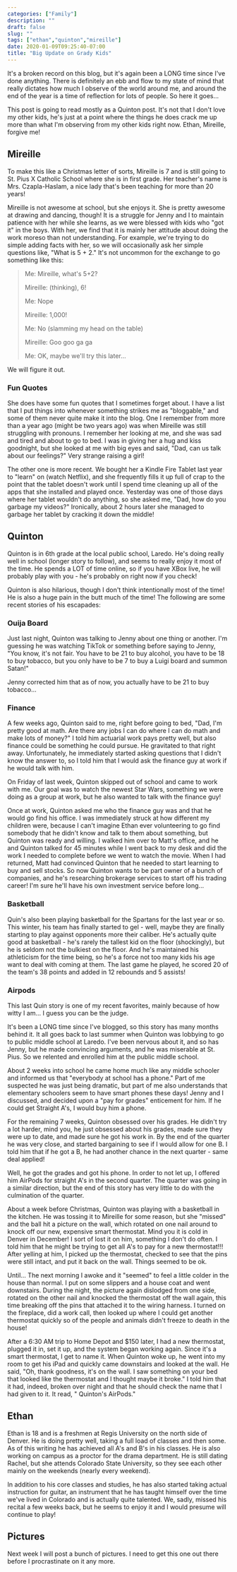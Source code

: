 ```yaml
---
categories: ["Family"]
description: ""
draft: false
slug: ""
tags: ["ethan","quinton","mireille"]
date: 2020-01-09T09:25:40-07:00
title: "Big Update on Grady Kids"
---
```


It's a broken record on this blog, but it's again been a LONG time since I've done anything. There is definitely an ebb and flow to my state of mind that really dictates how much I observe of the world around me, and around the end of the year is a time of reflection for lots of people. So here it goes...

This post is going to read mostly as a Quinton post. It's not that I don't love my other kids, he's just at a point where the things he does crack me up more than what I'm observing from my other kids right now. Ethan, Mireille, forgive me!

## Mireille

To make this like a Christmas letter of sorts, Mireille is 7 and is still going to St. Pius X Catholic School where she is in first grade. Her teacher's name is Mrs. Czapla-Haslam, a nice lady that's been teaching for more than 20 years!

Mireille is not awesome at school, but she enjoys it. She is pretty awesome at drawing and dancing, though! It is a struggle for Jenny and I to maintain patience with her while she learns, as we were blessed with kids who "got it" in the boys. With her, we find that it is mainly her attitude about doing the work moreso than not understanding. For example, we're trying to do simple adding facts with her, so we will occasionally ask her simple questions like, "What is 5 + 2." It's not uncommon for the exchange to go something like this:

> Me: Mireille, what's 5+2?
> 
> Mireille: (thinking), 6!
> 
> Me: Nope
> 
> Mireille: 1,000!
> 
> Me: No (slamming my head on the table)
> 
> Mireille: Goo goo ga ga
> 
> Me: OK, maybe we'll try this later...

We will figure it out.

### Fun Quotes

She does have some fun quotes that I sometimes forget about. I have a list that I put things into whenever something strikes me as "bloggable," and some of them never quite make it into the blog. One I remember from more than a year ago (might be two years ago) was when Mireille was still struggling with pronouns. I remember her looking at me, and she was sad and tired and about to go to bed. I was in giving her a hug and kiss goodnight, but she looked at me with big eyes and said, "Dad, can us talk about our feelings?" Very strange raising a girl!

The other one is more recent. We bought her a Kindle Fire Tablet last year to "learn" on (watch Netflix), and she frequently fills it up full of crap to the point that the tablet doesn't work until I spend time cleaning up all of the apps that she installed and played once. Yesterday was one of those days where her tablet wouldn't do anything, so she asked me, "Dad, how do you garbage my videos?" Ironically, about 2 hours later she managed to garbage her tablet by cracking it down the middle!

## Quinton

Quinton is in 6th grade at the local public school, Laredo. He's doing really well in school (longer story to follow), and seems to really enjoy it most of the time. He spends a LOT of time online, so if you have XBox live, he will probably play with you - he's probably on right now if you check! 

Quinton is also hilarious, though I don't think intentionally most of the time! He is also a huge pain in the butt much of the time! The following are some recent stories of his escapades:

### Ouija Board

Just last night, Quinton was talking to Jenny about one thing or another. I'm guessing he was watching TikTok or something before saying to Jenny, "You know, it's not fair. You have to be 21 to buy alcohol, you have to be 18 to buy tobacco, but you only have to be 7 to buy a Luigi board and summon Satan!"

Jenny corrected him that as of now, you actually have to be 21 to buy tobacco...

### Finance

A few weeks ago, Quinton said to me, right before going to bed, "Dad, I'm pretty good at math. Are there any jobs I can do where I can do math and make lots of money?" I told him actuarial work pays pretty well, but also finance could be something he could pursue. He gravitated to that right away. Unfortunately, he immediately started asking questions that I didn't know the answer to, so I told him that I would ask the finance guy at work if he would talk with him.

On Friday of last week, Quinton skipped out of school and came to work with me. Our goal was to watch the newest Star Wars, something we were doing as a group at work, but he also wanted to talk with the finance guy!

Once at work, Quinton asked me who the finance guy was and that he would go find his office. I was immediately struck at how different my children were, because I can't imagine Ethan ever volunteering to go find somebody that he didn't know and talk to them about something, but Quinton was ready and willing. I walked him over to Matt's office, and he and Quinton talked for 45 minutes while I went back to my desk and did the work I needed to complete before we went to watch the movie. When I had returned, Matt had convinced Quinton that he needed to start learning to buy and sell stocks. So now Quinton wants to be part owner of a bunch of companies, and he's researching brokerage services to start off his trading career! I'm sure he'll have his own investment service before long...

### Basketball

Quin's also been playing basketball for the Spartans for the last year or so. This winter, his team has finally started to gel - well, maybe they are finally starting to play against opponents more their caliber. He's actually quite good at basketball - he's rarely the tallest kid on the floor (shockingly), but he is seldom not the bulkiest on the floor. And he's maintained his athleticism for the time being, so he's a force not too many kids his age want to deal with coming at them. The last game he played, he scored 20 of the team's 38 points and added in 12 rebounds and 5 assists!

### Airpods

This last Quin story is one of my recent favorites, mainly because of how witty I am... I guess you can be the judge.

It's been a LONG time since I've blogged, so this story has many months behind it. It all goes back to last summer when Quinton was lobbying to go to public middle school at Laredo. I've been nervous about it, and so has Jenny, but he made convincing arguments, and he was miserable at St. Pius. So we relented and enrolled him at the public middle school.

About 2 weeks into school he came home much like any middle schooler and informed us that "everybody at school has a phone." Part of me suspected he was just being dramatic, but part of me also understands that elementary schoolers seem to have smart phones these days! Jenny and I discussed, and decided upon a "pay for grades" enticement for him. If he could get Straight A's, I would buy him a phone.

For the remaining 7 weeks, Quinton obsessed over his grades. He didn't try a lot harder, mind you, he just obsessed about his grades, made sure they were up to date, and made sure he got his work in. By the end of the quarter he was very close, and started bargaining to see if I would allow for one B. I told him that if he got a B, he had another chance in the next quarter - same deal applied!

Well, he got the grades and got his phone. In order to not let up, I offered him AirPods for straight A's in the second quarter. The quarter was going in a similar direction, but the end of this story has very little to do with the culmination of the quarter.

About a week before Christmas, Quinton was playing with a basketball in the kitchen. He was tossing it to Mireille for some reason, but she "missed" and the ball hit a picture on the wall, which rotated on one nail around to knock off our new, expensive smart thermostat. Mind you it is cold in Denver in December! I sort of lost it on him, something I don't do often. I told him that he might be trying to get all A's to pay for a new thermostat!!! After yelling at him, I picked up the thermostat, checked to see that the pins were still intact, and put it back on the wall. Things seemed to be ok.

Until... The next morning I awoke and it "seemed" to feel a little colder in the house than normal. I put on some slippers and a house coat and went downstairs. During the night, the picture again dislodged from one side, rotated on the other nail and knocked the thermostat off the wall again, this time breaking off the pins that attached it to the wiring harness. I turned on the fireplace, did a work call, then looked up where I could get another thermostat quickly so of the people and animals didn't freeze to death in the house!

After a 6:30 AM trip to Home Depot and $150 later, I had a new thermostat, plugged it in, set it up, and the system began working again. Since it's a smart thermostat, I get to name it. When Quinton woke up, he went into my room to get his iPad and quickly came downstairs and looked at the wall. He said, "Oh, thank goodness, it's on the wall. I saw something on your bed that looked like the thermostat and I thought maybe it broke." I told him that it had, indeed, broken over night and that he should check the name that I had given to it. It read, "
Quinton's AirPods."

## Ethan

Ethan is 18 and is a freshmen at Regis University on the north side of Denver. He is doing pretty well, taking a full load of classes and then some. As of this writing he has achieved all A's and B's in his classes. He is also working on campus as a proctor for the drama department. He is still dating Rachel, but she attends Colorado State University, so they see each other mainly on the weekends (nearly every weekend).

In addition to his core classes and studies, he has also started taking actual instruction for guitar, an instrument that he has taught himself over the time we've lived in Colorado and is actually quite talented. We, sadly, missed his recital a few weeks back, but he seems to enjoy it and I would presume will continue to play!

## Pictures

Next week I will post a bunch of pictures. I need to get this one out there before I procrastinate on it any more.